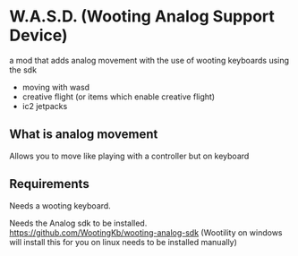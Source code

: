 # W.A.S.D. (Wooting Analog Support Device)
 a mod that adds analog movement with the use of wooting keyboards using the sdk
 - moving with wasd
 - creative flight (or items which enable creative flight)
 - ic2 jetpacks
 
## What is analog movement
Allows you to move like playing with a controller but on keyboard

## Requirements
Needs a wooting keyboard.

Needs the Analog sdk to be installed. https://github.com/WootingKb/wooting-analog-sdk
(Wootility on windows will install this for you on linux needs to be installed manually)

